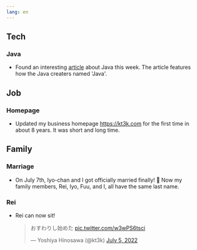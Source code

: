 ```yaml
---
lang: en
---
```


## Tech

### Java

- Found an interesting [article](https://www.infoworld.com/article/2077265/so-why-did-they-decide-to-call-it-java.html) about Java this week. The article features how the Java creaters named 'Java'.

## Job

### Homepage

- Updated my business homepage https://kt3k.com for the first time in about 8 years. It was short and long time.

## Family

### Marriage

- On July 7th, Iyo-chan and I got officially married finally! 🥳 Now my family members, Rei, Iyo, Fuu, and I, all have the same last name.

### Rei

- Rei can now sit!

  <blockquote class="twitter-tweet"><p lang="ja" dir="ltr">おすわりし始めた <a href="https://t.co/w3wPS6tsci">pic.twitter.com/w3wPS6tsci</a></p>&mdash; Yoshiya Hinosawa (@kt3k) <a href="https://twitter.com/kt3k/status/1544323679697395716?ref_src=twsrc%5Etfw">July 5, 2022</a></blockquote> <script async src="https://platform.twitter.com/widgets.js" charset="utf-8"></script>
